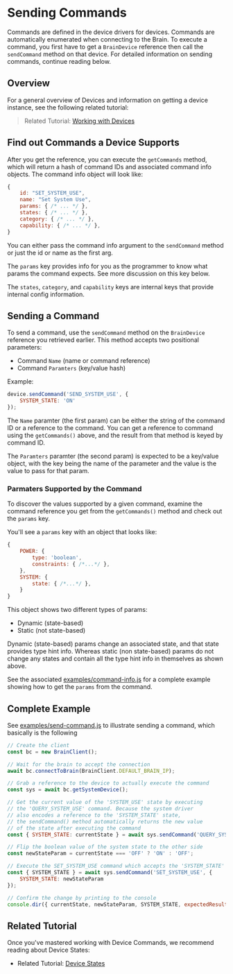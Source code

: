 # Sending Commands

Commands are defined in the device drivers for devices. Commands are automatically enumerated when connecting to the Brain. To execute a command, you first have to get a `BrainDevice` reference then call the `sendCommand` method on that device. For detailed information on sending commands, continue reading below.

## Overview

For a general overview of Devices and information on getting a device instance, see the following related tutorial:

> Related Tutorial: [Working with Devices](./tutorial-201-Devices.html)

## Find out Commands a Device Supports

After you get the reference, you can execute the `getCommands` method, which will return a hash of command IDs and associated command info objects. The command info object will look like:

```javascript
{
	id: "SET_SYSTEM_USE",
	name: "Set System Use",
	params: { /* ... */ },
	states: { /* ... */ },
	category: { /* ... */ },
	capability: { /* ... */ },
}
```

You can either pass the command info argument to the `sendCommand` method or just the id or name as the first arg.

The `params` key provides info for you as the programmer to know what params the command expects. See more discussion on this key below. 

The `states`, `category`, and `capability` keys are internal keys that provide internal config information.

## Sending a Command

To send a command, use the `sendCommand` method on the `BrainDevice` reference you retrieved earlier. This method accepts two positional parameters:

* Command `Name` (name or command reference)
* Command `Paramters` (key/value hash)

Example:
```javascript
device.sendCommand('SEND_SYSTEM_USE', {
	SYSTEM_STATE: 'ON'
});
```

The `Name` paramter (the first param) can be either the string of the command ID or a reference to the command. You can get a reference to command using the `getCommands()` above, and the result from that method is keyed by command ID.

The `Paramters` paramter (the second param) is expected to be a key/value object, with the key being the name of the parameter and the value is the value to pass for that param.

### Parmaters Supported by the Command

To discover the values supported by a given command, examine the command reference you get from the `getCommands()` method and check out the `params` key.

You'll see a `params` key with an object that looks like:

```javascript
{
	POWER: {
		type: 'boolean',
		constraints: { /*...*/ },
	},
	SYSTEM: {
		state: { /*...*/ },
	}
}
```

This object shows two different types of params:
* Dynamic (state-based)
* Static (not state-based)

Dynamic (state-based) params change an associated state, and that state provides type hint info. Whereas static (non state-based) params do not change any states and contain all the type hint info in themselves as shown above.

See the associated [examples/command-info.js](https://github.com/kramer-control/brain-client/blob/master/examples/command-info.js) for a complete example showing how to get the `params` from the command.

## Complete Example

See [examples/send-command.js](https://github.com/kramer-control/brain-client/blob/master/examples/send-command.js) to illustrate sending a command, which basically is the following

```javascript
// Create the client
const bc = new BrainClient();

// Wait for the brain to accept the connection
await bc.connectToBrain(BrainClient.DEFAULT_BRAIN_IP);

// Grab a reference to the device to actually execute the command
const sys = await bc.getSystemDevice();

// Get the current value of the 'SYSTEM_USE' state by executing
// the 'QUERY_SYSTEM_USE' command. Because the system driver 
// also encodes a reference to the 'SYSTEM_STATE' state,
// the sendCommand() method automatically returns the new value
// of the state after executing the command 
const { SYSTEM_STATE: currentState } = await sys.sendCommand('QUERY_SYSTEM_USE');

// Flip the boolean value of the system state to the other side
const newStateParam = currentState === 'OFF' ? 'ON' : 'OFF';

// Execute the SET_SYSTEM_USE command which accepts the 'SYSTEM_STATE' as a parameter
const { SYSTEM_STATE } = await sys.sendCommand('SET_SYSTEM_USE', {
	SYSTEM_STATE: newStateParam
});

// Confirm the change by printing to the console
console.dir({ currentState, newStateParam, SYSTEM_STATE, expectedResult: newStateParam === SYSTEM_STATE });
```

## Related Tutorial

Once you've mastered working with Device Commands, we recommend reading about Device States:

* Related Tutorial: [Device States](./tutorial-300-states.html)